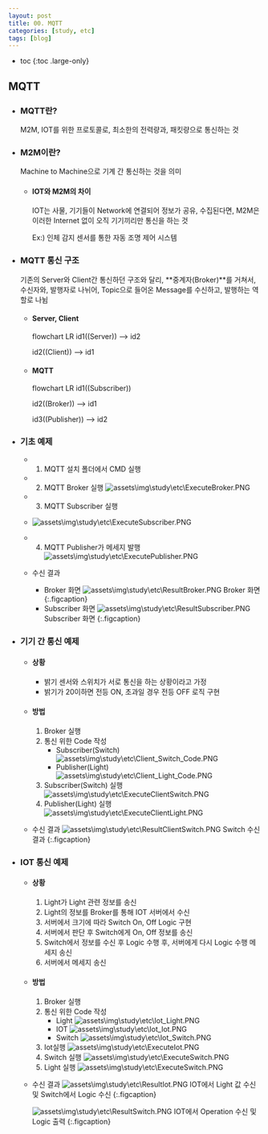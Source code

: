 ```yaml
---
layout: post
title: 00. MQTT
categories: [study, etc]
tags: [blog]
---
```


- toc
{:toc .large-only}

## MQTT
+ ### MQTT란?
    M2M, IOT를 위한 프로토콜로, 최소한의 전력량과, 패킷량으로 통신하는 것

+ ### M2M이란?
    Machine to Machine으로 기계 간 통신하는 것을 의미

    + #### IOT와 M2M의 차이
        IOT는 사물, 기기들이 Network에 연결되어 정보가 공유, 수집된다면, M2M은 이러한 Internet 없이 오직 기기끼리만 통신을 하는 것

        Ex:) 인체 감지 센서를 통한 자동 조명 제어 시스템


+ ### MQTT 통신 구조
    기존의 Server와 Client간 통신하던 구조와 달리, **중계자(Broker)**를 거쳐서, 수신자와, 발행자로 나뉘어, Topic으로 들어온 Message를 수신하고, 발행하는 역할로 나뉨


    + #### Server, Client
        flowchart LR
        id1((Server)) --> id2

        id2((Client)) --> id1


    + #### MQTT

        flowchart LR
        id1((Subscriber))

        id2((Broker)) --> id1

        id3((Publisher)) --> id2

+ ### 기초 예제
  + 1. MQTT 설치 폴더에서 CMD 실행
  + 2. MQTT Broker 실행
    ![assets\img\study\etc\ExecuteBroker.PNG]()
  + 3. MQTT Subscriber 실행
  + ![assets\img\study\etc\ExecuteSubscriber.PNG]()
  + 4. MQTT Publisher가 메세지 발행
    ![assets\img\study\etc\ExecutePublisher.PNG]()
  

  + 수신 결과
    + Broker 화면
        ![assets\img\study\etc\ResultBroker.PNG]()
        Broker 화면
        {:.figcaption}
    + Subscriber 화면
        ![assets\img\study\etc\ResultSubscriber.PNG]()
        Subscriber 화면
        {:.figcaption}


+ ### 기기 간 통신 예제
    + #### 상황
      + 밝기 센서와 스위치가 서로 통신을 하는 상황이라고 가정
      + 밝기가 20이하면 전등 ON, 초과일 경우 전등 OFF 로직 구현


    + #### 방법
        1. Broker 실행
        2. 통신 위한 Code 작성
            + Subscriber(Switch)
                ![assets\img\study\etc\Client_Switch_Code.PNG]()
            + Publisher(Light)
                ![assets\img\study\etc\Client_Light_Code.PNG]()
        3. Subscriber(Switch) 실행
            ![assets\img\study\etc\ExecuteClientSwitch.PNG]()
        4. Publisher(Light) 실행
            ![assets\img\study\etc\ExecuteClientLight.PNG]()

    + 수신 결과
        ![assets\img\study\etc\ResultClientSwitch.PNG]()
        Switch 수신 결과
        {:.figcaption}

+ ### IOT 통신 예제
    + #### 상황
      1. Light가 Light 관련 정보를 송신
      2. Light의 정보를 Broker를 통해 IOT 서버에서 수신
      3. 서버에서 크기에 따라 Switch On, Off Logic 구현
      4. 서버에서 판단 후 Switch에게 On, Off 정보를 송신
      5. Switch에서 정보를 수신 후 Logic 수행 후, 서버에게 다시 Logic 수행 메세지 송신
      6. 서버에서 메세지 송신

    + #### 방법
        1. Broker 실행
        2. 통신 위한 Code 작성
            + Light
                ![assets\img\study\etc\Iot_Light.PNG]()
            + IOT
                ![assets\img\study\etc\Iot_Iot.PNG]()
            + Switch
                ![assets\img\study\etc\Iot_Switch.PNG]()
        3. Iot실행
            ![assets\img\study\etc\ExecuteIot.PNG]()
        4. Switch 실행
            ![assets\img\study\etc\ExecuteSwitch.PNG]()
        5. Light 실행
            ![assets\img\study\etc\ExecuteSwitch.PNG]()

    + 수신 결과
        ![assets\img\study\etc\ResultIot.PNG]()
        IOT에서 Light 값 수신 및 Switch에서 Logic 수신
        {:.figcaption}

        ![assets\img\study\etc\ResultSwitch.PNG]()
        IOT에서 Operation 수신 및 Logic 출력
        {:.figcaption}